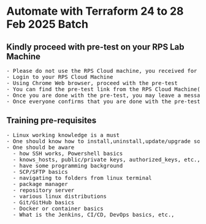 # Automate with Terraform 24 to 28 Feb 2025 Batch

## Kindly proceed with pre-test on your RPS Lab Machine
<pre>
- Please do not use the RPS Cloud machine, you received for the demo session last week.  You would have received a new link for this week's training
- Login to your RPS Cloud Machine
- Using Chrome Web browser, proceed with the pre-test
- You can find the pre-test link from the RPS Cloud Machine(Ubuntu) Desktop.  There will be an excel sheet with the link and login credentials for each one of you
- Once you are done with the pre-test, you may leave a message in the Webex chat
- Once everyone confirms that you are done with the pre-test, we will proceed with the training
</pre>

## Training pre-requisites
<pre>
- Linux working knowledge is a must
- One should know how to install,uninstall,update/upgrade software tools in Linux
- One should be aware 
  - how SSH works, Powershell basics
  - knows_hosts, public/private keys, authorized_keys, etc.,
  - have some programming background
  - SCP/SFTP basics
  - navigating to folders from linux terminal
  - package manager
  - repository server
  - various linux distributions
  - Git/GitHub basics
  - Docker or container basics
  - What is the Jenkins, CI/CD, DevOps basics, etc.,
</pre>
